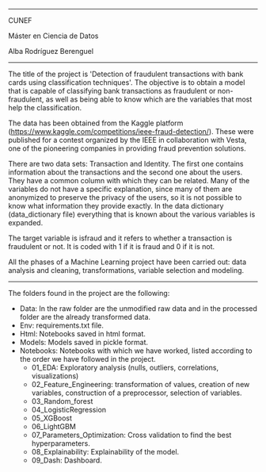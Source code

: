 ________________________________________________________________________________________________________________________

CUNEF

Máster en Ciencia de Datos

Alba Rodríguez Berenguel
________________________________________________________________________________________________________________________

The title of the project is 'Detection of fraudulent transactions with bank cards using classification techniques'. The objective is to obtain a model that is capable of classifying bank transactions as fraudulent or non-fraudulent, as well as being able to know which are the variables that most help the classification.

The data has been obtained from the Kaggle platform (https://www.kaggle.com/competitions/ieee-fraud-detection/). These were published for a contest organized by the IEEE in collaboration with Vesta, one of the pioneering companies in providing fraud prevention solutions.

There are two data sets: Transaction and Identity. The first one contains information about the transactions and the second one about the users. They have a common column with which they can be related. Many of the variables do not have a specific explanation, since many of them are anonymized to preserve the privacy of the users, so it is not possible to know what information they provide exactly. In the data dictionary (data_dictionary file) everything that is known about the various variables is expanded.

The target variable is isfraud and it refers to whether a transaction is fraudulent or not. It is coded with 1 if it is fraud and 0 if it is not.

All the phases of a Machine Learning project have been carried out: data analysis and cleaning, transformations, variable selection and modeling.

________________________________________________________________________________________________________________________

The folders found in the project are the following:

- Data: In the raw folder are the unmodified raw data and in the processed folder are the already transformed data.
- Env: requirements.txt file.
- Html: Notebooks saved in html format.
- Models: Models saved in pickle format.
- Notebooks: Notebooks with which we have worked, listed according to the order we have followed in the project.
	- 01_EDA: Exploratory analysis (nulls, outliers, correlations, visualizations)
	- 02_Feature_Engineering: transformation of values, creation of new variables, construction of a preprocessor, selection of variables.
	- 03_Random_forest
	- 04_LogisticRegression
	- 05_XGBoost
	- 06_LightGBM
	- 07_Parameters_Optimization: Cross validation to find the best hyperparameters.
	- 08_Explainability: Explainability of the model.
	- 09_Dash: Dashboard.
